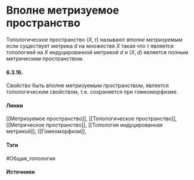 # Вполне метризуемое пространство
Топологическое пространство $(X,\tau)$ называют *вполне метризуемым* если существует метрика $d$ на множестве $X$ такая что $\tau$ является топологией на $X$ индуцированной метрикой $d$ и $(X,d)$ является полным метрическим пространством.

#### 6.3.16.
Свойство быть вполне метризуемым пространством, является топологическим свойством, т.е. сохраняется при гомеоморфизме.
#### Линки
 [[Метризуемое пространство]],
 [[Топологическое пространство]],
 [[Метрическое пространство]],
 [[Топология индуцированная метрикой]],
 [[Гомеоморфизм]],
#### Тэги
 #Общая_топология 
#### Источники

